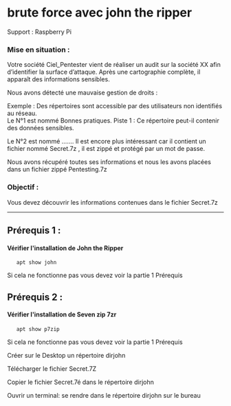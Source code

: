 # brute force avec john the ripper

Support : Raspberry Pi

### Mise en situation :
Votre société Ciel_Pentester vient de réaliser un audit sur la société XX afin d’identifier la surface d’attaque. Après une cartographie complète, il apparaît des informations sensibles. 

Nous avons détecté une mauvaise gestion de droits :

Exemple : Des répertoires sont accessible par des utilisateurs non identifiés au réseau.  
Le N°1 est nommé Bonnes pratiques.  Piste 1 : Ce répertoire peut-il contenir des données sensibles. 

Le N°2 est nommé …….  Il est encore plus intéressant car il contient un fichier nommé Secret.7z , il est  zippé et protégé par un mot de passe.

Nous avons récupéré toutes ses informations et nous les avons placées dans un fichier zippé Pentesting.7z

### Objectif :
Vous devez découvrir les informations contenues dans le fichier Secret.7z

-----

## Prérequis 1 :

#### Vérifier l'installation de **John the Ripper**

       apt show john

Si cela ne fonctionne pas vous devez voir la partie 1 Prérequis


## Prérequis 2 :

#### Vérifier l'installation de **Seven zip 7zr**

       apt show p7zip


Si cela ne fonctionne pas vous devez voir la partie 1 Prérequis

Créer sur le Desktop un répertoire dirjohn

Télécharger le fichier Secret.7Z

Copier le fichier Secret.7é dans le répertoire dirjohn

Ouvrir un terminal:
se rendre dans le répertoire dirjohn sur le bureau

